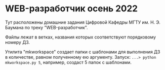# WEB-разработчик осень 2022

Тут расположены домашние задания Цифровой Кафедры МГТУ им. Н. Э. Баумана по треку "WEB-разработчик".

Файлы лежат в ветках, названия которых соответствуют порядковому номеру ДЗ.

Утилита "mkworkspace" создает папки с шаблонами для выполнения ДЗ в количестве, равном полученному ею аргументу.
Запуск:  `...> python mkworkspace.py 5`, например, создаст 5 папок с шаблонами.